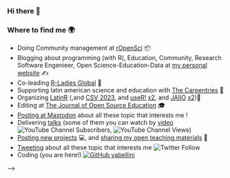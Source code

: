 ### Hi there 👋




### Where to find me 🌍

- Doing Community management at [rOpenSci](https://ropensci.org/) 📦
- Blogging about programming (with R), Education, Community, Research Software Engenieer, Open Science-Education-Data at [my personal website](https://yabellini.netlify.app/) ✍️
- Co-leading [R-Ladies Global](https://rladies.org/) 💜
- Supporting latin american science and education with [The Carpentries](https://carpentries.org/) 🔧
- Organizing [LatinR](https://latin-r.com/) (,and [CSV 2023](https://csvconf.com/), and [useR!](https://user2021.r-project.org/) [x2](https://user2022.r-project.org/), and [JAIIO](https://49jaiio.sadio.org.ar/) [x2](https://50jaiio.sadio.org.ar/))🚀
- Editing at [The Journal of Open Source Education](https://jose.theoj.org/) 🎓
- <a rel="me" href="https://fosstodon.org/@yabellini">Posting at Mastodon</a> about all these topic that interests me !
- Delivering [talks](https://yabellini.netlify.app/talk/) (some of them you can watch by [video](https://www.youtube.com/channel/UCA7IUNba2IjQfrVVjh2Whmw) ![YouTube Channel Subscribers](https://img.shields.io/youtube/channel/subscribers/UCA7IUNba2IjQfrVVjh2Whmw?style=social), ![YouTube Channel Views](https://img.shields.io/youtube/channel/views/UCA7IUNba2IjQfrVVjh2Whmw?style=social))
- [Posting new projects](https://yabellini.netlify.app/project/) 💻, and [sharing my open teaching materials](https://yabellini.netlify.app/courses/) 🍎
- [Tweeting](https://twitter.com/yabellini) about all these topic that interests me ![Twitter Follow](https://img.shields.io/twitter/follow/yabellini?style=social)
- Coding (you are here!) [![GitHub yabellini](https://img.shields.io/github/followers/yabellini?label=follow&style=social)](https://github.com/yabellini)

<!--

Ver: https://github.com/lauragift21

[![Linkedin: Ghazi](https://img.shields.io/badge/-Ghazi-blue?style=flat-square&logo=Linkedin&logoColor=white&link=https://www.linkedin.com/in/ghazi-khan/)](https://www.linkedin.com/in/ghazi-khan/)



![Top Langs](https://github-readme-stats.vercel.app/api/top-langs/?username=gkhan205&layout=compact&theme=dark&hide_border=true)

![Ghazi's github stats](https://github-readme-stats.vercel.app/api?username=gkhan205&show_icons=true&hide_border=true&theme=dark)

[![trophy](https://github-profile-trophy.vercel.app/?username=gkhan205)](https://github.com/gkhan205/github-profile-trophy)

**yabellini/yabellini** is a ✨ _special_ ✨ repository because its `README.md` (this file) appears on your GitHub profile.

Here are some ideas to get you started:

- 🔭 I’m currently working on ...
- 🌱 I’m currently learning ...
- 👯 I’m looking to collaborate on ...
- 🤔 I’m looking for help with ...
- 💬 Ask me about ...
- 📫 How to reach me: ...
- 😄 Pronouns: ...
- ⚡ Fun fact: ...

--- Ejemplo

### Hi there 👋

![image](https://raw.githubusercontent.com/cosimameyer/cosimameyer/master/img/background_smaller.jpg) 

## What I do 👩🏼‍💻

- 🔦 [**overviewR**](https://github.com/cosimameyer/overviewR) [![CRAN\_Status\_Badge](https://www.r-pkg.org/badges/version/overviewR)](https://cran.r-project.org/package=overviewR) is a neat CRAN package that helps you to get a quick overview of your data
- 🦠 [**Coro2vid-19**](https://github.com/dennis-hammerschmidt/Coro2vid-19) is a search engine that allows you to search > 20,000 scientific articles on coronaviruses for keywords, titles, and authors to discover relevant research in the field - you can try out the [ShinyApp here](https://cosima-meyer.shinyapps.io/coro2vid-19-shinyapp/)
- 🤖 [**Telegram bot**](https://github.com/dennis-hammerschmidt/telegram-bot) that sends you flashcards every morning and evening in Telegram using Python and AWS Lambda
- 👩🏼‍🎨 [**TidyTuesday**](https://github.com/cosimameyer/TidyTuesday) is like a playground for me to try out something new
- 👩🏼‍💻 Giving talks and workshops about [**ShinyApps**](https://github.com/cosimameyer/conflict-elections), [**NLP**](https://github.com/cosimameyer/nlp-talk), and [**package development**](https://cosimameyer.rbind.io/slides/overviewr/talk#1) 
- 🕊 In the past, I also **studied conflicts and development worldwide** and enjoyed teaching courses in computational social sciences and peace and conflict studies at the university. You can find a repository with my [teaching material](https://github.com/cosimameyer/complexities-in-analyzing-conflict-course-material) 👩🏼‍🏫 and material for a [ShinyApp](https://github.com/cosimameyer/conflict-elections) that I created ✨

## Latest blog posts 📝

<a target="_blank" href="https://github-readme-medium-recent-article.vercel.app/medium/@cosimameyer/0"><img src="https://github-readme-medium-recent-article.vercel.app/medium/@cosimameyer/0" alt="Recent Article 0"> 
<a target="_blank" href="https://github-readme-medium-recent-article.vercel.app/medium/@cosimameyer/1"><img src="https://github-readme-medium-recent-article.vercel.app/medium/@cosimameyer/1" alt="Recent Article 1"> 
<a target="_blank" href="https://github-readme-medium-recent-article.vercel.app/medium/@cosimameyer/2"><img src="https://github-readme-medium-recent-article.vercel.app/medium/@cosimameyer/2" alt="Recent Article 2"> 
<!-- <a target="_blank" href="https://github-readme-medium-recent-article.vercel.app/medium/@cosimameyer/3"><img src="https://github-readme-medium-recent-article.vercel.app/medium/@cosimameyer/3" alt="Recent Article 3"> 
<a target="_blank" href="https://github-readme-medium-recent-article.vercel.app/medium/@cosimameyer/4"><img src="https://github-readme-medium-recent-article.vercel.app/medium/@cosimameyer/4" alt="Recent Article 4"> -->

-->
